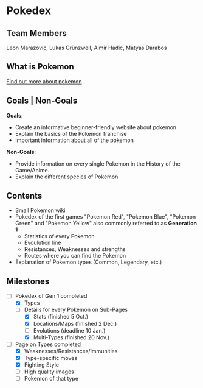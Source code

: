 # Pokedex

## Team Members
Leon Marazovic, Lukas Grünzweil, Almir Hadic, Matyas Darabos

## What is Pokemon
[Find out more about pokemon](Pokemon.md)

## Goals | Non-Goals
**Goals**:
- Create an informative beginner-friendly website about pokemon
- Explain the basics of the Pokemon franchise
- Important information about all of the pokemon

**Non-Goals**:
- Provide information on every single Pokemon in the History of the Game/Anime.
- Explain the different species of Pokemon

## Contents
- Small Pokemon wiki
- Pokedex of the first games "Pokemon Red", "Pokemon Blue", "Pokemon Green" and "Pokemon Yellow" also commonly referred to as **Generation 1**
    - Statistics of every Pokemon
    - Evoulution line 
    - Resistances, Weaknesses and strengths
    - Routes where you can find the Pokemon
- Explanation of Pokemon types (Common, Legendary, etc.)

## Milestones
- [ ] Pokedex of Gen 1 completed
    - [x] Types
    - [ ] Details for every Pokemon on Sub-Pages
        - [x] Stats (finished 5 Oct.)
        - [x] Locations/Maps (finished 2 Dec.)
        - [ ] Evolutions (deadline 10 Jan.)
        - [x] Multi-Types (finished 20 Nov.)
- [ ] Page on Types completed
    - [x] Weaknesses/Resistances/Immunities
    - [x] Type-specific moves
    - [x] Fighting Style
    - [ ] High quality images
    - [ ] Pokemon of that type
